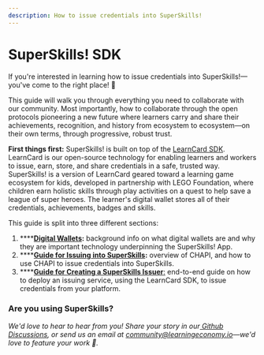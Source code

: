 ```yaml
---
description: How to issue credentials into SuperSkills!
---
```


# SuperSkills! SDK

If you're interested in learning how to issue credentials into SuperSkills!—you've come to the right place! :tada:

This guide will walk you through everything you need to collaborate with our community. Most importantly, how to collaborate through the open protocols pioneering a new future where learners carry and share their achievements, recognition, and history from ecosystem to ecosystem—on their own terms, through progressive, robust trust.

**First things first:** SuperSkills! is built on top of the [LearnCard SDK](broken-reference). LearnCard is our open-source technology for enabling learners and workers to issue, earn, store, and share credentials in a safe, trusted way. SuperSkills! is a version of LearnCard geared toward a learning game ecosystem for kids, developed in partnership with LEGO Foundation, where children earn holistic skills through play activities on a quest to help save a league of super heroes. The learner's digital wallet stores all of their credentials, achievements, badges and skills.

This guide is split into three different sections:

1. ****[**Digital Wallets**](digital-wallets.md)**:** background info on what digital wallets are and why they are important technology underpinning the SuperSkills! App.
2. ****[**Guide for Issuing into SuperSkills**](issuing-into-superskills.md)**:** overview of CHAPI, and how to use CHAPI to issue credentials into SuperSkills.
3. ****[**Guide for Creating a SuperSkills Issuer**:](creating-a-superskills-issuer.md) end-to-end guide on how to deploy an issuing service, using the LearnCard SDK, to issue credentials from your platform.&#x20;

### **Are you using SuperSkills?**

_We'd love to hear to hear from you! Share your story in our_[ _Github Discussions_](https://github.com/learningeconomy/LearnCard/discussions/categories/show-and-tell)_, or send us an email at_ [_community@learningeconomy.io_](mailto:community@learningeconomy.io)_—we'd love to feature your work 🙌._
